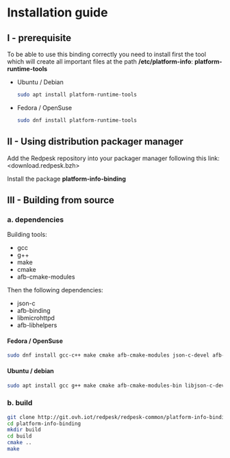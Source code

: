 # Installation guide

## I - prerequisite

To be able to use this binding correctly you need to install first the tool which will create all important files at the path **/etc/platform-info**: **platform-runtime-tools**

* Ubuntu / Debian

    ```bash
    sudo apt install platform-runtime-tools
    ```

* Fedora / OpenSuse

    ```bash
    sudo dnf install platform-runtime-tools
    ```

## II - Using distribution packager manager

Add the Redpesk repository into your packager manager following this link: <download.redpesk.bzh>

Install the package **platform-info-binding**

## III - Building from source

### a. dependencies

Building tools:

* gcc
* g++
* make
* cmake
* afb-cmake-modules

Then the following dependencies:

* json-c
* afb-binding
* libmicrohttpd
* afb-libhelpers

#### Fedora / OpenSuse

```bash
sudo dnf install gcc-c++ make cmake afb-cmake-modules json-c-devel afb-binding-devel libmicrohttpd-devel afb-libhelpers-devel
```

#### Ubuntu / debian

```bash
sudo apt install gcc g++ make cmake afb-cmake-modules-bin libjson-c-dev afb-binding-dev libmicrohttpd-dev afb-libhelpers-dev
```

### b. build

```bash
git clone http://git.ovh.iot/redpesk/redpesk-common/platform-info-binding.git
cd platform-info-binding
mkdir build
cd build
cmake ..
make
```
